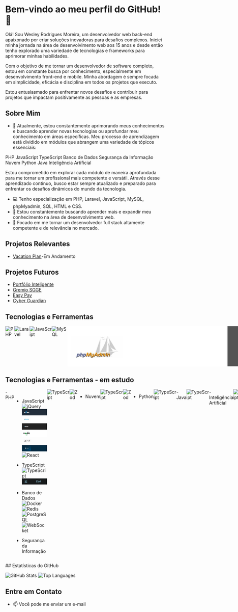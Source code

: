 # Bem-vindo ao meu perfil do GitHub! 👋

Olá! Sou Wesley Rodrigues Moreira, um desenvolvedor web back-end apaixonado por criar soluções inovadoras para desafios complexos. Iniciei minha jornada na área de desenvolvimento web aos 15 anos e desde então tenho explorado uma variedade de tecnologias e frameworks para aprimorar minhas habilidades.

Com o objetivo de me tornar um desenvolvedor de software completo, estou em constante busca por conhecimento, especialmente em desenvolvimento front-end e mobile. Minha abordagem é sempre focada em simplicidade, eficácia e disciplina em todos os projetos que executo.

Estou entusiasmado para enfrentar novos desafios e contribuir para projetos que impactam positivamente as pessoas e as empresas.

## Sobre Mim

- 🌱 Atualmente, estou constantemente aprimorando meus conhecimentos e buscando aprender    novas tecnologias ou aprofundar meu conhecimento em áreas específicas. Meu processo de      aprendizagem está dividido em módulos que abrangem uma variedade de tópicos essenciais:

PHP
JavaScript
TypeScript
Banco de Dados
Segurança da Informação
Nuvem
Python
Java
Inteligência Artificial

Estou comprometido em explorar cada módulo de maneira aprofundada para me tornar um profissional mais competente e versátil. Através desse aprendizado contínuo, busco estar sempre atualizado e preparado para enfrentar os desafios dinâmicos do mundo da tecnologia.

- 💻 Tenho especialização em PHP, Laravel, JavaScript, MySQL, phpMyadmin, SQL, HTML e CSS.
- 🚀 Estou constantemente buscando aprender mais e expandir meu conhecimento na área de desenvolvimento web.
- 🎯 Focado em me tornar um desenvolvedor full stack altamente competente e de relevância no mercado.

## Projetos Relevantes

- [Vacation Plan](https://github.com/WesleyRodriguesMoreira/Vacation_Plan-Buzzvel)-Em Andamento

## Projetos Futuros

- [Portfólio Inteligente](https://github.com/WesleyRodriguesMoreira/Vacation_Plan-Buzzvel)
- [Gremio SGGE](https://github.com/WesleyRodriguesMoreira/Vacation_Plan-Buzzvel)
- [Easy Pay](https://github.com/WesleyRodriguesMoreira/Vacation_Plan-Buzzvel)
- [Cyber Guardian](https://github.com/WesleyRodriguesMoreira/Vacation_Plan-Buzzvel)

## Tecnologias e Ferramentas

<div style="display: flex;">
    <img src="https://img.shields.io/badge/PHP-4F5B93?style=for-the-badge&logo=php&logoColor=white&labelColor=4F5B93" alt="PHP">
    <img src="https://img.shields.io/badge/Laravel-FF2D20?style=for-the-badge&logo=laravel&logoColor=white&labelColor=FF2D20" alt="Laravel">
     <img src="https://img.shields.io/badge/JavaScript-FFDC0B?style=for-the-badge&logo=javascript&logoColor=000&labelColor=FFDC0B" alt="JavaScript">
    <img src="https://img.shields.io/badge/MySQL-F29221?style=for-the-badge&logo=mysql&logoColor=white&labelColor=F29221" alt="MySQL">
    <img src="assets/phpMyAdmin.png" alt="phpMyadmin">
    <img src="assets/sql.png" alt="SQL">
    <img src="https://img.shields.io/badge/HTML5-orange?style=for-the-badge&logo=html5&logoColor=white&labelColor=orange" alt="HTML5">
    <img src="https://img.shields.io/badge/CSS3-5188FE?style=for-the-badge&logo=css3&logoColor=white&labelColor=5188FE" alt="CSS3">  
</div>

## Tecnologias e Ferramentas - em estudo
<div style="display: flex;">
 - PHP
 
 - JavaScript
    <img src="https://img.shields.io/badge/jQuery-0769AD?style=for-the-badge&logo=jquery&logoColor=white&labelColor=0769AD" alt="jQuery">
    <img src="assets/ajax.png" alt="Ajax">
    <img src="assets/json.png" alt="Json">
    <img src="assets/axios.png" alt="Axios">
    <img src="assets/node.js.png" alt="Node.js">
    <img src="assets/fastify.png" alt="Fastify">
    <img src="assets/prisma.png" alt="Prisma ORM">
    <img src="https://img.shields.io/badge/React-222?style=for-the-badge&logo=react&logoColor=61DBFB&labelColor=222" alt="React">

 - TypeScript
    <img src="https://img.shields.io/badge/TypeScript-3276E6?style=for-the-badge&logo=typescript&logoColor=white&labelColor=3276E6" alt="TypeScript">
    <img src="assets/zod.png" alt="Zod">

 - Banco de Dados
    <img src="https://img.shields.io/badge/TypeScript-3276E6?style=for-the-badge&logo=typescript&logoColor=white&labelColor=3276E6" alt="Docker">
    <img src="https://img.shields.io/badge/TypeScript-3276E6?style=for-the-badge&logo=typescript&logoColor=white&labelColor=3276E6" alt="Redis">
    <img src="https://img.shields.io/badge/TypeScript-3276E6?style=for-the-badge&logo=typescript&logoColor=white&labelColor=3276E6" alt="PostgreSQL">
    <img src="https://img.shields.io/badge/TypeScript-3276E6?style=for-the-badge&logo=typescript&logoColor=white&labelColor=3276E6" alt="WebSocket">

 - Segurança da Informação
 <img src="https://img.shields.io/badge/TypeScript-3276E6?style=for-the-badge&logo=typescript&logoColor=white&labelColor=3276E6" alt="TypeScript">
    <img src="https://img.shields.io/badge/TypeScript-3276E6?style=for-the-badge&logo=typescript&logoColor=white&labelColor=3276E6" alt="Zod">

 - Nuvem
 <img src="https://img.shields.io/badge/TypeScript-3276E6?style=for-the-badge&logo=typescript&logoColor=white&labelColor=3276E6" alt="TypeScript">
    <img src="https://img.shields.io/badge/TypeScript-3276E6?style=for-the-badge&logo=typescript&logoColor=white&labelColor=3276E6" alt="Zod">

 - Python
 <img src="https://img.shields.io/badge/TypeScript-3276E6?style=for-the-badge&logo=typescript&logoColor=white&labelColor=3276E6" alt="TypeScript">
 - Java
 <img src="https://img.shields.io/badge/TypeScript-3276E6?style=for-the-badge&logo=typescript&logoColor=white&labelColor=3276E6" alt="TypeScript">
 - Inteligência Artificial
 <img src="https://img.shields.io/badge/TypeScript-3276E6?style=for-the-badge&logo=typescript&logoColor=white&labelColor=3276E6" alt="TypeScript">
</div>
## Estatísticas do GitHub

![GitHub Stats](https://github-readme-stats.vercel.app/api?username=Matheus1415&count_private=true&show_icons=true&theme=github_dark&hide=contribs,issues)
![Top Languages](https://github-readme-stats.vercel.app/api/top-langs/?username=Matheus1415&layout=compact&count_private=true&show_icons=true&theme=github_dark)

## Entre em Contato

- 📫 Você pode me enviar um e-mail
